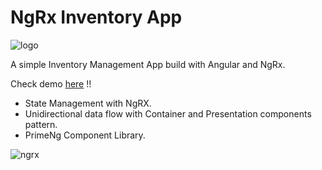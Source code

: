 # NgRx Inventory App

![logo](https://user-images.githubusercontent.com/32598290/105394186-ede9cd00-5c25-11eb-9d23-5ea76878003d.png)

A simple Inventory Management App build with Angular and NgRx.

Check demo [here](https://sakmanal.github.io/NgRx-Inventory-App) !!

- State Management with NgRX.
- Unidirectional data flow with Container and Presentation components pattern.
- PrimeNg Component Library.

![ngrx](https://user-images.githubusercontent.com/32598290/105393069-9a2ab400-5c24-11eb-8579-60751eff6e9f.png)
